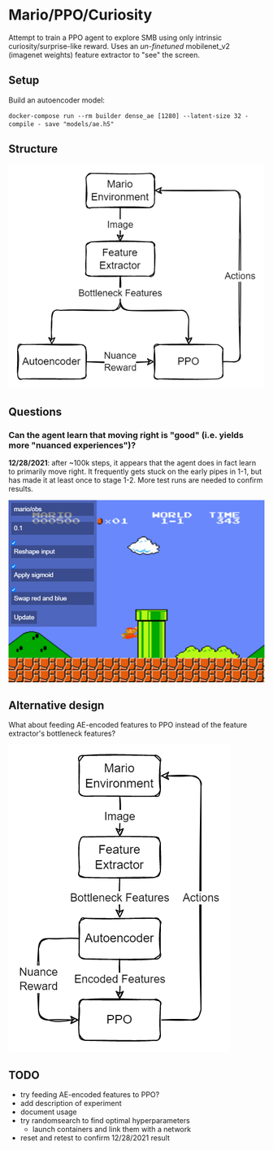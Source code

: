 # Mario/PPO/Curiosity

Attempt to train a PPO agent to explore SMB using only intrinsic curiosity/surprise-like reward. Uses an *un-finetuned* mobilenet_v2 (imagenet weights) feature extractor to "see" the screen.

## Setup
Build an autoencoder model:
```
docker-compose run --rm builder dense_ae [1280] --latent-size 32 - compile - save "models/ae.h5"
```

## Structure
![Diagram](images/diagram.drawio.png)

## Questions
### Can the agent learn that moving right is "good" (i.e. yields more "nuanced experiences")?
**12/28/2021**: after ~100k steps, it appears that the agent does in fact learn to primarily move right. It frequently gets stuck on the early pipes in 1-1, but has made it at least once to stage 1-2. More test runs are needed to confirm results.

![Diagram](images/12-28-2021-result.png)

## Alternative design
What about feeding AE-encoded features to PPO instead of the feature extractor's bottleneck features?

![Diagram](images/alternative.drawio.png)

## TODO
- try feeding AE-encoded features to PPO?
- add description of experiment
- document usage
- try randomsearch to find optimal hyperparameters
  - launch containers and link them with a network
- reset and retest to confirm 12/28/2021 result
